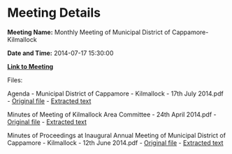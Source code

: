 # Meeting Details

**Meeting Name:** Monthly Meeting of Municipal District of Cappamore-Kilmallock

**Date and Time:** 2014-07-17 15:30:00

**[Link to Meeting](https://www.limerick.ie/council/whats-on/monthly-meeting-municipal-district-cappamore-kilmallock-10)**

Files: 

Agenda - Municipal District of Cappamore - Kilmallock - 17th July 2014.pdf - [Original file](https://www.limerick.ie/sites/default/files/media/documents/2017-08/meeting_of_the_municipal_district_of_cappamore-kilmallock_-_agenda_17_july_2014.pdf) - [Extracted text](./Agenda%20-%20Municipal%20District%20of%20Cappamore%20-%20Kilmallock%20-%2017th%20July%202014.md)

Minutes of Meeting of Kilmallock Area Committee - 24th April 2014.pdf - [Original file](https://www.limerick.ie/sites/default/files/media/documents/2017-08/minutes_of_meeting_of_kilmallock_area_committee_-_24_april_2014.pdf) - [Extracted text](./Minutes%20of%20Meeting%20of%20Kilmallock%20Area%20Committee%20-%2024th%20April%202014.md)

Minutes of Proceedings at Inaugural Annual Meeting of Municipal District of Cappamore - Kilmallock - 12th June 2014.pdf - [Original file](https://www.limerick.ie/sites/default/files/media/documents/2017-08/minutes_of_proceedings_at_inaugural_annual_meeting_of_municipal_district_of_cappamore-kilmallock_-_thursday_12_june.pdf) - [Extracted text](./Minutes%20of%20Proceedings%20at%20Inaugural%20Annual%20Meeting%20of%20Municipal%20District%20of%20Cappamore%20-%20Kilmallock%20-%2012th%20June%202014.md)

